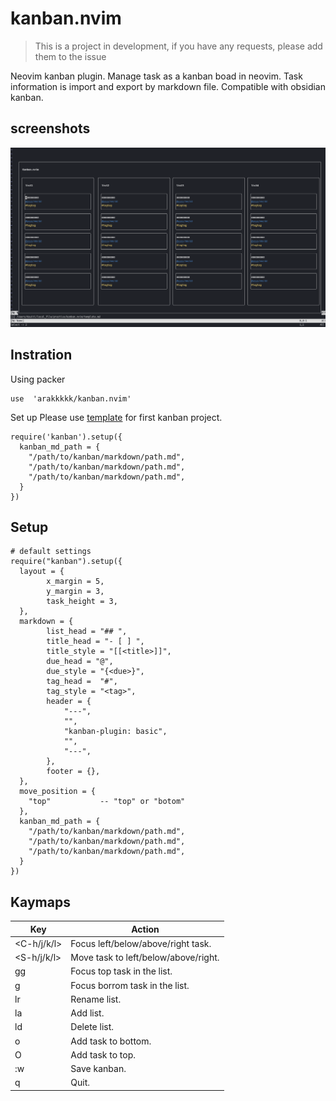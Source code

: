 # kanban.nvim
> This is a project in development, if you have any requests, please add them to the issue

Neovim kanban plugin.
Manage task as a kanban boad in neovim.
Task information is import and export by markdown file.
Compatible with obsidian kanban.

## screenshots
![img_kanban](./doc/img_kanban2.png)

## Instration
Using packer
```
use  'arakkkkk/kanban.nvim'

```
Set up
Please use [template](./template.md) for first kanban project.
```
require('kanban').setup({
  kanban_md_path = {
    "/path/to/kanban/markdown/path.md",
    "/path/to/kanban/markdown/path.md",
    "/path/to/kanban/markdown/path.md",
  }
})
```

## Setup
```
# default settings
require("kanban").setup({
  layout = {
		x_margin = 5,
		y_margin = 3,
		task_height = 3,
  },
  markdown = {
		list_head = "## ",
		title_head = "- [ ] ",
		title_style = "[[<title>]]",
		due_head = "@",
		due_style = "{<due>}",
		tag_head =  "#",
		tag_style = "<tag>",
		header = {
			"---",
			"",
			"kanban-plugin: basic",
			"",
			"---",
		},
		footer = {},
  },
  move_position = {
    "top"           -- "top" or "botom"
  },
  kanban_md_path = {
    "/path/to/kanban/markdown/path.md",
    "/path/to/kanban/markdown/path.md",
    "/path/to/kanban/markdown/path.md",
  }
})
```

## Kaymaps

| Key         | Action                               |
|-------------|--------------------------------------|
| <C-h/j/k/l> | Focus left/below/above/right task.   |
| <S-h/j/k/l> | Move task to left/below/above/right. |
| gg          | Focus top task in the list.          |
| g           | Focus borrom task in the list.       |
| <leader>lr  | Rename list.                         |
| <leader>la  | Add list.                            |
| <leader>ld  | Delete list.                         |
| o           | Add task to bottom.                  |
| O           | Add task to top.                     |
| :w<CR>      | Save kanban.                         |
| q           | Quit.                                |

